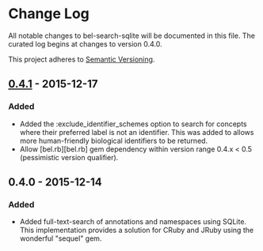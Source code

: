 # Change Log
All notable changes to bel-search-sqlite will be documented in this file. The curated log begins at changes to version 0.4.0.

This project adheres to [Semantic Versioning](http://semver.org/).

## [0.4.1][0.4.1] - 2015-12-17
### Added
- Added the :exclude_identifier_schemes option to search for concepts where their preferred label is not an identifier. This was added to allows more human-friendly biological identifiers to be returned.
- Allow [bel.rb][bel.rb] gem dependency within version range 0.4.x < 0.5 (pessimistic version qualifier).

## 0.4.0 - 2015-12-14
### Added
- Added full-text-search of annotations and namespaces using SQLite. This implementation provides a solution for CRuby and JRuby using the wonderful "sequel" gem.

[0.4.1]:    https://github.com/OpenBEL/bel.rb-search-sqlite/compare/0.4.0...0.4.1
